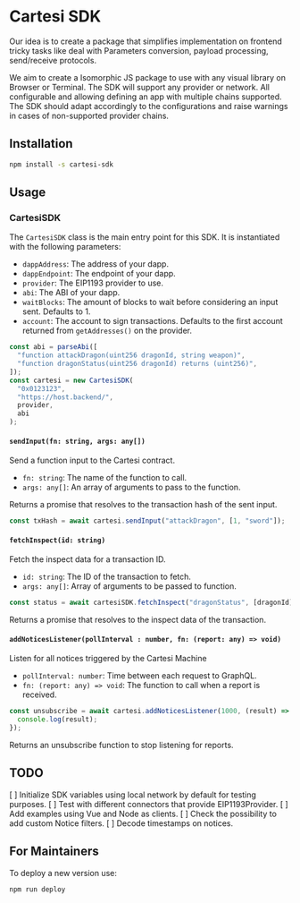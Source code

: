 # Cartesi SDK

Our idea is to create a package that simplifies implementation on frontend tricky tasks like deal with Parameters conversion, payload processing, send/receive protocols.

We aim to create a Isomorphic JS package to use with any visual library on Browser or Terminal. The SDK will support any provider or network. All configurable and allowing defining an app with multiple chains supported. The SDK should adapt accordingly to the configurations and raise warnings in cases of non-supported provider chains.

## Installation

```sh
npm install -s cartesi-sdk
```

## Usage

### CartesiSDK

The `CartesiSDK` class is the main entry point for this SDK. It is instantiated with the following parameters:

- `dappAddress`: The address of your dapp.
- `dappEndpoint`: The endpoint of your dapp.
- `provider`: The EIP1193 provider to use.
- `abi`: The ABI of your dapp.
- `waitBlocks`: The amount of blocks to wait before considering an input sent. Defaults to 1.
- `account`: The account to sign transactions. Defaults to the first account returned from `getAddresses()` on the provider.

```ts
const abi = parseAbi([
  "function attackDragon(uint256 dragonId, string weapon)",
  "function dragonStatus(uint256 dragonId) returns (uint256)",
]);
const cartesi = new CartesiSDK(
  "0x0123123",
  "https://host.backend/",
  provider,
  abi
);
```

#### `sendInput(fn: string, args: any[])`

Send a function input to the Cartesi contract.

- `fn: string`: The name of the function to call.
- `args: any[]`: An array of arguments to pass to the function.

Returns a promise that resolves to the transaction hash of the sent input.

```ts
const txHash = await cartesi.sendInput("attackDragon", [1, "sword"]);
```

#### `fetchInspect(id: string)`

Fetch the inspect data for a transaction ID.

- `id: string`: The ID of the transaction to fetch.
- `args: any[]`: Array of arguments to be passed to function.

```ts
const status = await cartesiSDK.fetchInspect("dragonStatus", [dragonId]);
```

Returns a promise that resolves to the inspect data of the transaction.

#### `addNoticesListener(pollInterval : number, fn: (report: any) => void)`

Listen for all notices triggered by the Cartesi Machine

- `pollInterval: number`: Time between each request to GraphQL.
- `fn: (report: any) => void`: The function to call when a report is received.

```ts
const unsubscribe = await cartesi.addNoticesListener(1000, (result) => {
  console.log(result);
});
```

Returns an unsubscribe function to stop listening for reports.

## TODO

[ ] Initialize SDK variables using local network by default for testing purposes.
[ ] Test with different connectors that provide EIP1193Provider.
[ ] Add examples using Vue and Node as clients.
[ ] Check the possibility to add custom Notice filters.
[ ] Decode timestamps on notices.

## For Maintainers

To deploy a new version use:

```sh
npm run deploy
```
